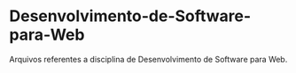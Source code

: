# Desenvolvimento-de-Software-para-Web
Arquivos referentes a disciplina de Desenvolvimento de Software para Web.
